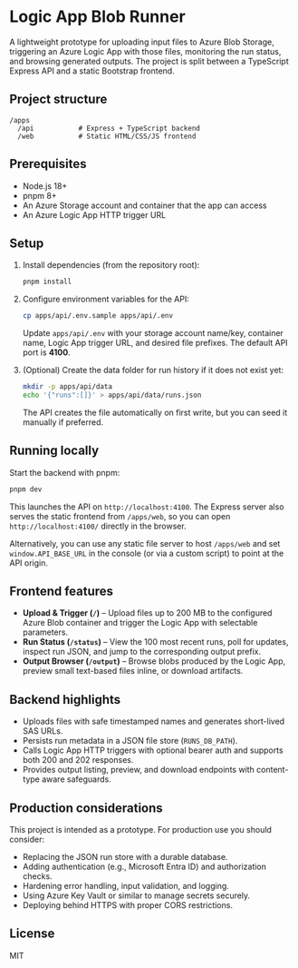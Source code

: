 # Logic App Blob Runner

A lightweight prototype for uploading input files to Azure Blob Storage, triggering an Azure Logic App with those files, monitoring the run status, and browsing generated outputs. The project is split between a TypeScript Express API and a static Bootstrap frontend.

## Project structure

```
/apps
  /api           # Express + TypeScript backend
  /web           # Static HTML/CSS/JS frontend
```

## Prerequisites

- Node.js 18+
- pnpm 8+
- An Azure Storage account and container that the app can access
- An Azure Logic App HTTP trigger URL

## Setup

1. Install dependencies (from the repository root):

   ```bash
   pnpm install
   ```

2. Configure environment variables for the API:

   ```bash
   cp apps/api/.env.sample apps/api/.env
   ```

   Update `apps/api/.env` with your storage account name/key, container name, Logic App trigger URL, and desired file prefixes. The default API port is **4100**.

3. (Optional) Create the data folder for run history if it does not exist yet:

   ```bash
   mkdir -p apps/api/data
   echo '{"runs":[]}' > apps/api/data/runs.json
   ```

   The API creates the file automatically on first write, but you can seed it manually if preferred.

## Running locally

Start the backend with pnpm:

```bash
pnpm dev
```

This launches the API on `http://localhost:4100`. The Express server also serves the static frontend from `/apps/web`, so you can open `http://localhost:4100/` directly in the browser.

Alternatively, you can use any static file server to host `/apps/web` and set `window.API_BASE_URL` in the console (or via a custom script) to point at the API origin.

## Frontend features

- **Upload & Trigger (`/`)** – Upload files up to 200 MB to the configured Azure Blob container and trigger the Logic App with selectable parameters.
- **Run Status (`/status`)** – View the 100 most recent runs, poll for updates, inspect run JSON, and jump to the corresponding output prefix.
- **Output Browser (`/output`)** – Browse blobs produced by the Logic App, preview small text-based files inline, or download artifacts.

## Backend highlights

- Uploads files with safe timestamped names and generates short-lived SAS URLs.
- Persists run metadata in a JSON file store (`RUNS_DB_PATH`).
- Calls Logic App HTTP triggers with optional bearer auth and supports both 200 and 202 responses.
- Provides output listing, preview, and download endpoints with content-type aware safeguards.

## Production considerations

This project is intended as a prototype. For production use you should consider:

- Replacing the JSON run store with a durable database.
- Adding authentication (e.g., Microsoft Entra ID) and authorization checks.
- Hardening error handling, input validation, and logging.
- Using Azure Key Vault or similar to manage secrets securely.
- Deploying behind HTTPS with proper CORS restrictions.

## License

MIT
